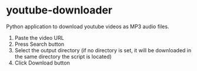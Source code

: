 # youtube-downloader

Python application to download youtube videos as MP3 audio files.

1. Paste the video URL
2. Press Search button
3. Select the output directory (if no directory is set, it will be downloaded in the same directory the script is located)
4. Click Download button
